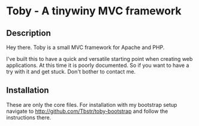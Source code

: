 Toby - A tinywiny MVC framework
==================


Description
-----------

Hey there. Toby is a small MVC framework for Apache and PHP.

I've built this to have a quick and versatile starting point when creating web applications. At this time it is poorly documented. So if you want to have a try with it and get stuck. Don't bother to contact me.


Installation
------------

These are only the core files. For installation with my bootstrap setup navigate to http://github.com/Tbstr/toby-bootstrap and follow the instructions there.
